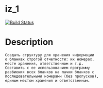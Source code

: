# iz_1

[![Build Status](https://travis-ci.org/Sermelyan/texnopark_c-cpp.svg?branch=making-iz-1)](https://travis-ci.org/Sermelyan/texnopark_c-cpp)

# Description
    Создать структуру для хранения информации 
    о бланках строгой отчетности: их номерах,
    месте хранения, ответственном и т.д.
    Составить с ее использованием программу 
    разбиения всех бланков на пачки бланков с
    последовательными номерами (без пропусков),
    единым местом хранения и ответственным.
